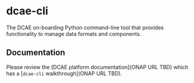 # dcae-cli

The DCAE on-boarding Python command-line tool that provides functionality to manage data formats and components.

## Documentation

Please review the [DCAE platform documentation](ONAP URL TBD) which has a [`dcae-cli` walkthrough](ONAP URL TBD).
